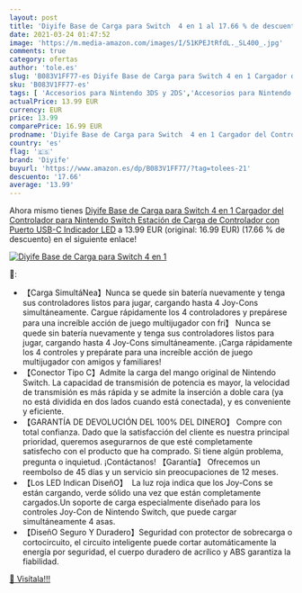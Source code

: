 ```yaml
---
layout: post
title: 'Diyife Base de Carga para Switch  4 en 1 al 17.66 % de descuento'
date: 2021-03-24 01:47:52
image: 'https://m.media-amazon.com/images/I/51KPEJtRfdL._SL400_.jpg'
comments: true
category: ofertas
author: 'tole.es'
slug: 'B083V1FF77-es Diyife Base de Carga para Switch 4 en 1 Cargador del...'
sku: 'B083V1FF77-es'
tags: [ 'Accesorios para Nintendo 3DS y 2DS','Accesorios para Nintendo Switch','Baterías y cargadores para Nintendo Switch','Cargadores para Nintendo Switch','Hardware y juegos para Nintendo 3DS y 2DS','Hardware y juegos para Nintendo Switch','Videojuegos','diyife','nintendo', ]
actualPrice: 13.99 EUR
currency: EUR
price: 13.99
comparePrice: 16.99 EUR
prodname: 'Diyife Base de Carga para Switch  4 en 1 Cargador del Controlador para Nintendo Switch  Estación de Carga de Controlador con Puerto USB-C  Indicador LED'
country: 'es'
flag: '🇪🇸'
brand: 'Diyife'
buyurl: 'https://www.amazon.es/dp/B083V1FF77/?tag=tolees-21'
descuento: '17.66'
average: '13.99'
---
```


Ahora mismo tienes [Diyife Base de Carga para Switch  4 en 1 Cargador del Controlador para Nintendo Switch  Estación de Carga de Controlador con Puerto USB-C  Indicador LED](https://www.amazon.es/dp/B083V1FF77/?tag=tolees-21) a 13.99 EUR (original: 16.99 EUR) (17.66 %  de descuento) en el siguiente enlace!

[![Diyife Base de Carga para Switch  4 en 1](https://m.media-amazon.com/images/I/51KPEJtRfdL._SL400_.jpg)](https://www.amazon.es/dp/B083V1FF77/?tag=tolees-21)

🔎:

- 【Carga SimultáNea】Nunca se quede sin batería nuevamente y tenga sus controladores listos para jugar, cargando hasta 4 Joy-Cons simultáneamente. Cargue rápidamente los 4 controladores y prepárese para una increíble acción de juego multijugador con fri】 Nunca se quede sin batería nuevamente y tenga sus controladores listos para jugar, cargando hasta 4 Joy-Cons simultáneamente. ¡Carga rápidamente los 4 controles y prepárate para una increíble acción de juego multijugador con amigos y familiares!
- 【Conector Tipo C】Admite la carga del mango original de Nintendo Switch. La capacidad de transmisión de potencia es mayor, la velocidad de transmisión es más rápida y se admite la inserción a doble cara (ya no está dividida en dos lados cuando está conectada), y es conveniente y eficiente.
- 【GARANTÍA DE DEVOLUCIÓN DEL 100% DEL DINERO】 Compre con total confianza. Dado que la satisfacción del cliente es nuestra principal prioridad, queremos asegurarnos de que esté completamente satisfecho con el producto que ha comprado. Si tiene algún problema, pregunta o inquietud. ¡Contáctanos! 【Garantía】 Ofrecemos un reembolso de 45 días y un servicio sin preocupaciones de 12 meses.
- 【Los LED Indican DiseñO】  La luz roja indica que los Joy-Cons se están cargando, verde sólido una vez que están completamente cargados.Un soporte de carga especialmente diseñado para los controles Joy-Con de Nintendo Switch, que puede cargar simultáneamente 4 asas.
- 【DiseñO Seguro Y Duradero】Seguridad con protector de sobrecarga o cortocircuito, el circuito inteligente puede cortar automáticamente la energía por seguridad, el cuerpo duradero de acrílico y ABS garantiza la fiabilidad.

[🛒 Visítala!!!](https://www.amazon.es/dp/B083V1FF77/?tag=tolees-21)
